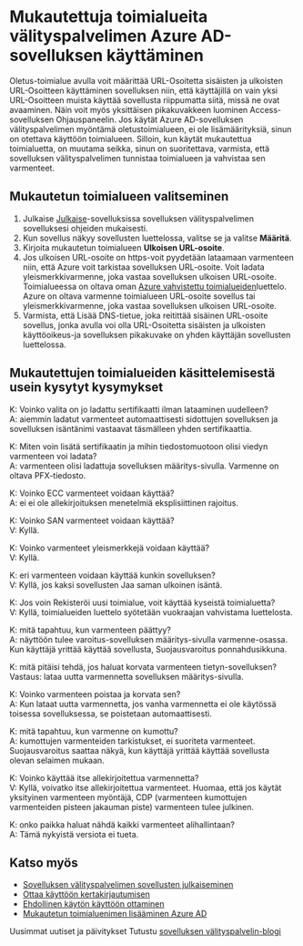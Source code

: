 <properties
    pageTitle="Azure AD-sovelluksen välityspalvelimen mukautettujen toimialueiden käsittelemisestä | Microsoft Azure"
    description="Kattaa käyttämisestä mukautettuja toimialueita välityspalvelimen Azure AD-sovelluksen kanssa."
    services="active-directory"
    documentationCenter=""
    authors="kgremban"
    manager="femila"
    editor=""/>

<tags
    ms.service="active-directory"
    ms.workload="identity"
    ms.tgt_pltfrm="na"
    ms.devlang="na"
    ms.topic="article"
    ms.date="06/22/2016"
    ms.author="kgremban"/>

# <a name="working-with-custom-domains-in-azure-ad-application-proxy"></a>Mukautettuja toimialueita välityspalvelimen Azure AD-sovelluksen käyttäminen

Oletus-toimialue avulla voit määrittää URL-Osoitetta sisäisten ja ulkoisten URL-Osoitteen käyttäminen sovelluksen niin, että käyttäjillä on vain yksi URL-Osoitteen muista käyttää sovellusta riippumatta siitä, missä ne ovat avaaminen. Näin voit myös yksittäisen pikakuvakkeen luominen Access-sovelluksen Ohjauspaneelin. Jos käytät Azure AD-sovelluksen välityspalvelimen myöntämä oletustoimialueen, ei ole lisämäärityksiä, sinun on otettava käyttöön toimialueen. Silloin, kun käytät mukautettua toimialuetta, on muutama seikka, sinun on suoritettava, varmista, että sovelluksen välityspalvelimen tunnistaa toimialueen ja vahvistaa sen varmenteet.

## <a name="selecting-your-custom-domain"></a>Mukautetun toimialueen valitseminen

1. Julkaise [Julkaise](active-directory-application-proxy-publish.md)-sovelluksissa sovelluksen välityspalvelimen sovelluksesi ohjeiden mukaisesti.
2. Kun sovellus näkyy sovellusten luettelossa, valitse se ja valitse **Määritä**.
3. Kirjoita mukautetun toimialueen **Ulkoisen URL-osoite**.
4. Jos ulkoisen URL-osoite on https-voit pyydetään lataamaan varmenteen niin, että Azure voit tarkistaa sovelluksen URL-osoite. Voit ladata yleismerkkivarmenne, joka vastaa sovelluksen ulkoisen URL-osoite. Toimialueessa on oltava oman [Azure vahvistettu toimialueiden](https://msdn.microsoft.com/library/azure/jj151788.aspx)luettelo. Azure on oltava varmenne toimialueen URL-osoite sovellus tai yleismerkkivarmenne, joka vastaa sovelluksen ulkoisen URL-osoite.
5. Varmista, että Lisää DNS-tietue, joka reitittää sisäinen URL-osoite sovellus, jonka avulla voi olla URL-Osoitetta sisäisten ja ulkoisten käyttöoikeus-ja sovelluksen pikakuvake on yhden käyttäjän sovellusten luettelossa.

## <a name="frequently-asked-questions-about-working-with-custom-domains"></a>Mukautettujen toimialueiden käsittelemisestä usein kysytyt kysymykset

K: Voinko valita on jo ladattu sertifikaatti ilman lataaminen uudelleen?  
A: aiemmin ladatut varmenteet automaattisesti sidottujen sovelluksen ja sovelluksen isäntänimi vastaavat täsmälleen yhden sertifikaattia.  

K: Miten voin lisätä sertifikaatin ja mihin tiedostomuotoon olisi viedyn varmenteen voi ladata?  
A: varmenteen olisi ladattuja sovelluksen määritys-sivulla. Varmenne on oltava PFX-tiedosto.  

K: Voinko ECC varmenteet voidaan käyttää?  
A: ei ei ole allekirjoituksen menetelmiä eksplisiittinen rajoitus.  

K: Voinko SAN varmenteet voidaan käyttää?  
V: Kyllä.  

K: Voinko varmenteet yleismerkkejä voidaan käyttää?  
V: Kyllä.  

K: eri varmenteen voidaan käyttää kunkin sovelluksen?  
V: Kyllä, jos kaksi sovellusten Jaa saman ulkoinen isäntä.  

K: Jos voin Rekisteröi uusi toimialue, voit käyttää kyseistä toimialuetta?  
V: Kyllä, toimialueiden luettelo syötetään vuokraajan vahvistama luettelosta.  

K: mitä tapahtuu, kun varmenteen päättyy?  
A: näyttöön tulee varoitus-sovelluksen määritys-sivulla varmenne-osassa. Kun käyttäjä yrittää käyttää sovellusta, Suojausvaroitus ponnahdusikkuna.  

K: mitä pitäisi tehdä, jos haluat korvata varmenteen tietyn-sovelluksen?  
Vastaus: lataa uutta varmennetta sovelluksen määritys-sivulla.  

K: Voinko varmenteen poistaa ja korvata sen?  
A: Kun lataat uutta varmennetta, jos vanha varmennetta ei ole käytössä toisessa sovelluksessa, se poistetaan automaattisesti.  

K: mitä tapahtuu, kun varmenne on kumottu?  
A: kumottujen varmenteiden tarkistukset, ei suoriteta varmenteet. Suojausvaroitus saattaa näkyä, kun käyttäjä yrittää käyttää sovellusta olevan selaimen mukaan.  

K: Voinko käyttää itse allekirjoitettua varmennetta?  
V: Kyllä, voivatko itse allekirjoitettua varmenteet. Huomaa, että jos käytät yksityinen varmenteen myöntäjä, CDP (varmenteen kumottujen varmenteiden pisteen jakauman piste) varmenteen tulee julkinen.  

K: onko paikka haluat nähdä kaikki varmenteet alihallintaan?  
A: Tämä nykyistä versiota ei tueta.  


## <a name="see-also"></a>Katso myös

- [Sovelluksen välityspalvelimen sovellusten julkaiseminen](active-directory-application-proxy-publish.md)
- [Ottaa käyttöön kertakirjautumisen](active-directory-application-proxy-sso-using-kcd.md)
- [Ehdollinen käytön käyttöön ottaminen](active-directory-application-proxy-conditional-access.md)
- [Mukautetun toimialuenimen lisääminen Azure AD](active-directory-add-domain.md)

Uusimmat uutiset ja päivitykset Tutustu [sovelluksen välityspalvelin-blogi](http://blogs.technet.com/b/applicationproxyblog/)
